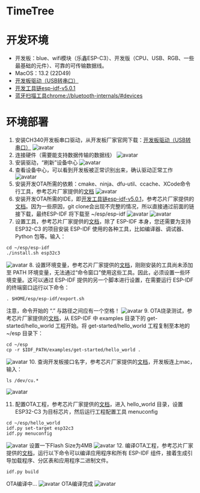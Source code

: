 # TimeTree

# 开发环境

* 开发板：blue、wifi模块（乐鑫ESP-C3）、开发版（CPU、USB、RGB、一些最基础的元件）、可靠的可传输数据线。
* MacOS：13.2 (22D49)
* [开发板驱动（USB转串口）](https://www.wch.cn/downloads/CH34XSER_MAC_ZIP.html)
* [开发工具链esp-idf-v5.0.1](https://github.com/espressif/esp-idf/releases/tag/v5.0.1)
* [蓝牙扫描工具chrome://bluetooth-internals/#devices](chrome://bluetooth-internals/#devices)

# 环境部署

1. 安装CH340开发板串口驱动，从开发板厂家官网下载：[开发板驱动（USB转串口）](https://www.wch.cn/downloads/CH34XSER_MAC_ZIP.html)
![avatar](https://github.com/BlessedChild/TimeTree/blob/main/sources/USB%E8%BD%AC%E4%B8%B2%E5%8F%A3CH340.png)
2. 连接硬件（需要能支持数据传输的数据线）
![avatar](https://github.com/BlessedChild/TimeTree/blob/main/sources/%E5%BC%80%E5%8F%91%E6%9D%BF%E9%80%9A%E7%94%B5.png)
3. 安装驱动，“刷新”设备中心
![avatar](https://github.com/BlessedChild/TimeTree/blob/main/sources/%E5%88%B7%E6%96%B0%E8%AE%BE%E5%A4%87%E4%B8%AD%E5%BF%83.png)
4. 查看设备中心，可以看到开发板被正常识别出来，确认驱动正常工作
![avatar](https://github.com/BlessedChild/TimeTree/blob/main/sources/%E6%9F%A5%E7%9C%8B%E8%AE%BE%E5%A4%87%E4%B8%AD%E5%BF%83.png)
5. 安装开发OTA所需的依赖：cmake、ninja、dfu-util、ccache、XCode命令行工具，参考芯片厂家提供的[文档](https://docs.espressif.com/projects/esp-idf/zh_CN/v5.0.1/esp32c3/get-started/linux-macos-setup.html)
![avatar](https://github.com/BlessedChild/TimeTree/blob/main/sources/安装依赖.png)
6. 安装开发OTA所需的IDE，即[开发工具链esp-idf-v5.0.1](https://github.com/espressif/esp-idf/releases/tag/v5.0.1)，参考芯片厂家提供的[文档](https://docs.espressif.com/projects/esp-idf/zh_CN/v5.0.1/esp32c3/get-started/linux-macos-setup.html#esp-idf)。因为一些原因，git clone会出现不完整的情况，所以直接通过前面的链接下载，最终ESP-IDF 将下载至 ~/esp/esp-idf
![avatar](https://github.com/BlessedChild/TimeTree/blob/main/sources/开发工具链esp-idf-v5.0.1.png)
![avatar](https://github.com/BlessedChild/TimeTree/blob/main/sources/%E8%8E%B7%E5%8F%96ESP-IDF.png)
7. 设置工具，参考芯片厂家提供的[文档](https://docs.espressif.com/projects/esp-idf/zh_CN/v5.0.1/esp32c3/get-started/linux-macos-setup.html#get-started-set-up-tools)，除了 ESP-IDF 本身，您还需要为支持 ESP32-C3 的项目安装 ESP-IDF 使用的各种工具，比如编译器、调试器、Python 包等。输入：
``` shell
cd ~/esp/esp-idf
./install.sh esp32c3
```
![avatar](https://github.com/BlessedChild/TimeTree/blob/main/sources/设置工具.png)
8. 设置环境变量，参考芯片厂家提供的[文档](https://docs.espressif.com/projects/esp-idf/zh_CN/v5.0.1/esp32c3/get-started/linux-macos-setup.html#get-started-set-up-env)，刚刚安装的工具尚未添加至 PATH 环境变量，无法通过“命令窗口”使用这些工具。因此，必须设置一些环境变量。这可以通过 ESP-IDF 提供的另一个脚本进行设置，在需要运行 ESP-IDF 的终端窗口运行以下命令：
``` shell
. $HOME/esp/esp-idf/export.sh
```
注意，命令开始的 “.” 与路径之间应有一个空格！
![avatar](https://github.com/BlessedChild/TimeTree/blob/main/sources/设置环境变量.png)
9. OTA烧录测试，参考芯片厂家提供的[文档](https://docs.espressif.com/projects/esp-idf/zh_CN/v5.0.1/esp32c3/get-started/linux-macos-setup.html#id11)，从 ESP-IDF 中 examples 目录下的 get-started/hello_world 工程开始。将 get-started/hello_world 工程复制至本地的 ~/esp 目录下：
``` shell
cd ~/esp
cp -r $IDF_PATH/examples/get-started/hello_world .
```
![avatar](https://github.com/BlessedChild/TimeTree/blob/main/sources/OTA烧录测试.png)
10. 查询开发板接口名字，参考芯片厂家提供的[文档](https://docs.espressif.com/projects/esp-idf/zh_CN/v5.0.1/esp32c3/get-started/linux-macos-setup.html#id12)，开发板连上mac，输入：
``` shell
ls /dev/cu.*
```
![avatar](https://github.com/BlessedChild/TimeTree/blob/main/sources/查询开发板名称.png)

11. 配置OTA工程，参考芯片厂家提供的[文档](https://docs.espressif.com/projects/esp-idf/zh_CN/v5.0.1/esp32c3/get-started/linux-macos-setup.html#id13)，进入 hello_world 目录，设置 ESP32-C3 为目标芯片，然后运行工程配置工具 menuconfig
``` shell
cd ~/esp/hello_world
idf.py set-target esp32c3
idf.py menuconfig
```
![avatar](https://github.com/BlessedChild/TimeTree/blob/main/sources/menucongfig.png)
设置一下Flash Size为4MB
![avatar](https://github.com/BlessedChild/TimeTree/blob/main/sources/menucongfig-4MB.png)
12. 编译OTA工程，参考芯片厂家提供的[文档](https://docs.espressif.com/projects/esp-idf/zh_CN/v5.0.1/esp32c3/get-started/linux-macos-setup.html#id14)，运行以下命令可以编译应用程序和所有 ESP-IDF 组件，接着生成引导加载程序、分区表和应用程序二进制文件。
``` shell
idf.py build
```
OTA编译中...
![avatar](https://github.com/BlessedChild/TimeTree/blob/main/sources/OTA编译中.png)
OTA编译完成
![avatar](https://github.com/BlessedChild/TimeTree/blob/main/sources/OTA编译完成.png)


